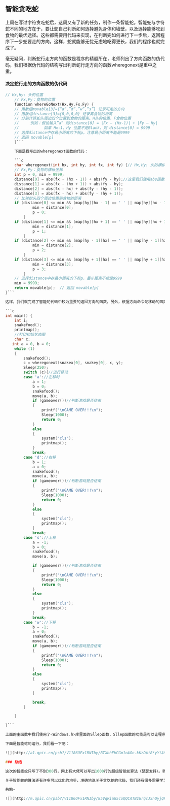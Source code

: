 ## 智能贪吃蛇

上周在写过字符贪吃蛇后，这周又有了新的任务，制作一条智能蛇。智能蛇与字符蛇不同的地方在于，要让蛇自己判断如何选择避免身体和墙壁，以及选择能够吃到食物的最优途径。这些都需要用代码来实现，在判断完如何进行下一步后，返回程序下一步蛇要走的方向，这样，蛇就能够无忧无虑地吃得更长，我们的程序也就完成了。

毫无疑问，判断蛇行走方向的函数是程序的精髓所在，老师列出了方向函数的伪代码，我们根据伪代码的结构写出判断蛇行走方向的函数wheregonext是重中之重。

#### 决定蛇行走的方向函数的伪代码

```c
// Hx,Hy: 头的位置
    // Fx,Fy：食物的位置
	function whereGoNext(Hx,Hy,Fx,Fy) {
	// 用数组movable[3]={“a”,”d”,”w”,”s”} 记录可走的方向
	// 用数组distance[3]={0,0,0,0} 记录离食物的距离
	// 分别计算蛇头周边四个位置到食物的距离。H头的位置，F食物位置
	//     例如：假设输入”a” 则distance[0] = |Fx – (Hx-1)| + |Fy – Hy|
	//           如果 Hx-1，Hy 位置不是Blank，则 distance[0] = 9999
	// 选择distance中存最小距离的下标p，注意最小距离不能是9999
	// 返回 movable[p]
	}```

    下面是我写出的wheregonext函数的代码：

    ```c
    char wheregonext(int hx, int hy, int fx, int fy) {// Hx,Hy: 头的横纵坐标 
    // Fx,Fy：食物的横纵坐标 
    int p = 0, min = 9999;
    distance[0] = abs(fx - (hx - 1)) + abs(fy - hy);//这里我们使用abs函数直接得出距离的绝对值 
    distance[1] = abs(fx - (hx + 1)) + abs(fy - hy);
    distance[2] = abs(fx - hx) + abs(fy - (hy - 1));
    distance[3] = abs(fx - hx) + abs(fy - (hy + 1));
    // 比较蛇头四个周边位置到食物的距离 
    if (distance[0] <= min && (map[hy][hx - 1] == ' ' || map[hy][hx - 1] == '$')) {
            min = distance[0];
            p = 0;
        }
    if (distance[1] <= min && (map[hy][hx + 1] == ' ' || map[hy][hx + 1] == '$')) {
            min = distance[1];
            p = 1;
        }
    if (distance[2] <= min && (map[hy - 1][hx] == ' ' || map[hy - 1][hx] == '$')) {
            min = distance[2];
            p = 2;
        }
    if (distance[3] <= min && (map[hy + 1][hx] == ' ' || map[hy + 1][hx] == '$')) {
            min = distance[3];
            p = 3;
        }
    // 选择distance中存最小距离的下标p，最小距离不能是9999
    min = 9999;
    return movable[p];  // 返回 movable[p]
}```

这样，我们就完成了智能蛇代码中较为重要的返回方向的函数。另外，根据方向命令蛇移动的函数也是贪吃蛇中非常重要的环节，还好这个问题在上周已经解决过，所以经过一番组合修改，终于可以得到智能蛇运行的主程序啦：

```c
int main() {
    int i;
    snakefood();
    printmap();
    //打印初始状态图
    char c;
   int a = 0, b = 0;
    while (1)
    {
        snakefood();
        c = wheregonext(snakex[0], snakey[0], x, y);
        Sleep(250);
        switch (c){//进行移动
        case 'a'://左移时
            a = 1;
            b = 0;
			snakefood();
            move(a, b);
            if (gameover())//判断游戏是否结束
            {
                printf("\nGAME OVER!!!\n");
                Sleep(1000);
                return 0;
            }
            else
            {
                system("cls");
                printmap();
            }
            break;
        case 'd'://右移
            b = 1;
            a = 0;
            snakefood();
            move(a, b);
            if (gameover())//判断游戏是否结束
            {
                printf("\nGAME OVER!!!\n");
                Sleep(1000);
                return 0;
            }
            else
            {
                system("cls");
                printmap();
            }
            break;
        case 's'://上移
            a = -1;
            b = 0;
            snakefood();
            move(a, b);

            if (gameover())//判断游戏是否结束
            {
                printf("\nGAME OVER!!!\n");
                Sleep(1000);
                return 0;
            }
            else
            {
                system("cls");
                printmap();
            }
            break;
        case 'w'://下移
            b = -1;
            a = 0;
            snakefood();
            move(a, b);
            if (gameover())//判断游戏是否结束
            {
                printf("\nGAME OVER!!!\n");
                Sleep(1000);
                return 0;
            }
            else
            {
                system("cls");
                printmap();
            }

            break;
        }

    }

}```

上面的主函数中我们使用了<Windows.h>库里面的Sllep函数，Sllep函数的功能是可以让程序在下次操作前停顿一会，Sleep中的传入值以毫秒为单位，我用了250这个数值（忽略它的其他含义），可以让我们比较舒服地观看蛇蛇是如何茁壮成长的。

下面是智能蛇的运行，我们看一下吧：

![](http://a1.qpic.cn/psb?/V1186OFx1RNIby/BTXbhEHCGm1nAGn.kKzDAi8*yYtAS4sjkhz3CI3Tmeo!/m/dLwAAAAAAAAAnull&bo=NAEXAQAAAAACBwA!&rf=photolist&t=5)

### 总结

这次的智能蛇只写了不到300行，网上有大佬可以写出1000行的超级智能蛇算法（瑟瑟发抖）。我们的智能蛇在运行过一段时间后就会被自己憋死，而进阶的算法的精髓在于，让贪吃蛇的蛇头沿着蛇尾移动，这样便不是最短路径，而是最长路径，这样的贪吃蛇就可以一直吃到充满整个地图，十分壮观。

关于智能蛇的算法还有许多可以优化的地步，准确地说关于贪吃蛇的代码，我们还有很多需要学习的地方，经过优化后的贪吃蛇肯定可以运行更久，希望今后自己通过学习可以达到这样的水平，让我们继续加油吧。 

共勉~

![](http://m.qpic.cn/psb?/V1186OFx1RNIby/85VqRiaG5coQQCATBzGrqcJSnUyjQHlF*D.KkTTZJwk!/b/dLgAAAAAAAAA&bo=pgGkAQAAAAARBzI!&rf=viewer_4)




